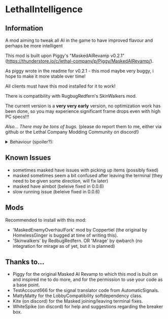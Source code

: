 # LethalIntelligence

## Information

A mod aiming to tweak all AI in the game to have improved flavour and perhaps be more intelligent

This mod is built upon Piggy's "MaskedAiRevamp v0.2.1" (https://thunderstore.io/c/lethal-company/p/Piggy/MaskedAIRevamp/).

As piggy wrote in the readme for v0.2.1 - this mod maybe very buggy, i hope to make it more stable over time!

All clients must have this mod installed for it to work!

There is compatibility with RugbugRedfern's SkinWalkers mod.

The current version is a **very very early** version, no optimization work has been done, so you may experience significant frame drops even with high PC specs!!!

*Also... There may be tons of bugs.* (please do report them to me, either via github or the Lethal Company Modding Community on discord!)

<details>
  <summary>Behaviour (spoiler?):</summary>

* Aggressive
    * If you have a dropped shotgun, pick it up and shoot people.
    * If there is a player with a shotgun, attack with a shovel type item.

* Stealthy
    * No major features yet..

* Cunning
    * Hiding items in bushes (currently 1 - planned to fill all bushes with items)
    * Call a fake dropship using the terminal

* Deceiving
    * Use terminal code

* Insane
    * Use signal translator

 </details>

## Known Issues
- sometimes masked have issues with picking up items (possibly fixed)
- masked sometimes seem a bit confused after leaving the terminal (they need to be given some direction, will fix later)
- masked have aimbot (beleive fixed in 0.0.6)
- slow running issue (beleive fixed in 0.0.6)

## Mods
Recommended to install with this mod:

+ 'MaskedEnemyOverhaulFork' mod by Coppertiel (the original by HomelessGinger is bugged at time of writing this).
+ 'Skinwalkers' by RedbugRedfern. OR 'Mirage' by qwbarch (no integration for mirage as of yet, but it is planned)
 

## Thanks to...

- Piggy for the original Masked AI Revamp to which this mod is built on and inspired me to do more, and for the permission to use your code as a base point.
- TestAccount666 for the signal translator code from AutomaticSignals.
- MattyMatty for the LobbyCompatibility softdependency class.
- Kite (on discord) for the Masked joining/leaving terminal fixes.
- WhiteSpike (on discord) for help and suggestions regarding the breaker box.
